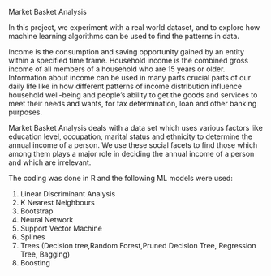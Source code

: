 Market Basket Analysis

In this project, we experiment with a real world dataset, and to explore how machine learning algorithms can be used to find the patterns in data.

Income is the consumption and saving opportunity gained by an entity within a specified time frame. Household income is the combined gross income of all members of a household who are 15 years or older. Information about income can be used in many parts crucial parts of our daily life like in how different patterns of income distribution influence household well-being and people’s ability to get the goods and services to meet their needs and wants, for tax determination, loan and other banking purposes.

Market Basket Analysis deals with a data set which uses various factors like education level, occupation, marital status and ethnicity to determine the annual income of a person. We use these social facets to find those which among them plays a major role in deciding the annual income of a person and which are irrelevant.

The coding was done in R and the following ML models were used:

1. Linear Discriminant Analysis
2. K Nearest Neighbours
3. Bootstrap
4. Neural Network
5. Support Vector Machine
6. Splines
7. Trees (Decision tree,Random Forest,Pruned Decision Tree, Regression Tree, Bagging)
8. Boosting
